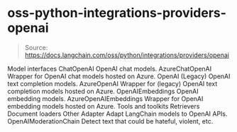 # oss-python-integrations-providers-openai

> Source: https://docs.langchain.com/oss/python/integrations/providers/openai

Model interfaces
ChatOpenAI
OpenAI chat models.
AzureChatOpenAI
Wrapper for OpenAI chat models hosted on Azure.
OpenAI
(Legacy) OpenAI text completion models.
AzureOpenAI
Wrapper for (legacy) OpenAI text completion models hosted on Azure.
OpenAIEmbeddings
OpenAI embedding models.
AzureOpenAIEmbeddings
Wrapper for OpenAI embedding models hosted on Azure.
Tools and toolkits
Retrievers
Document loaders
Other
Adapter
Adapt LangChain models to OpenAI APIs.
OpenAIModerationChain
Detect text that could be hateful, violent, etc.